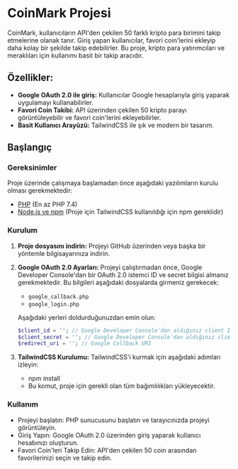 # CoinMark Projesi

CoinMark, kullanıcıların API'den çekilen 50 farklı kripto para birimini takip etmelerine olanak tanır. Giriş yapan kullanıcılar, favori coin'lerini ekleyip daha kolay bir şekilde takip edebilirler. Bu proje, kripto para yatırımcıları ve meraklıları için kullanımı basit bir takip aracıdır.

## Özellikler:
- **Google OAuth 2.0 ile giriş:** Kullanıcılar Google hesaplarıyla giriş yaparak uygulamayı kullanabilirler.
- **Favori Coin Takibi:** API üzerinden çekilen 50 kripto parayı görüntüleyebilir ve favori coin'lerini ekleyebilirler.
- **Basit Kullanıcı Arayüzü:** TailwindCSS ile şık ve modern bir tasarım.

## Başlangıç

### Gereksinimler
Proje üzerinde çalışmaya başlamadan önce aşağıdaki yazılımların kurulu olması gerekmektedir:
- [PHP](https://www.php.net/) (En az PHP 7.4)
- [Node.js ve npm](https://nodejs.org/) (Proje için TailwindCSS kullanıldığı için npm gereklidir)

### Kurulum

1. **Proje dosyasını indirin:**
   Projeyi GitHub üzerinden veya başka bir yöntemle bilgisayarınıza indirin.

2. **Google OAuth 2.0 Ayarları:**
   Projeyi çalıştırmadan önce, Google Developer Console'dan bir OAuth 2.0 istemci ID ve secret bilgisi almanız gerekmektedir. Bu bilgileri aşağıdaki dosyalarda girmeniz gerekecek:
   - `google_callback.php`
   - `google_login.php`

   Aşağıdaki yerleri doldurduğunuzdan emin olun:
   ```php
   $client_id = ''; // Google Developer Console'dan aldığınız client ID
   $client_secret = ''; // Google Developer Console'dan aldığınız client secret
   $redirect_uri = ''; // Google Callback URI

3. **TailwindCSS Kurulumu:** TailwindCSS'i kurmak için aşağıdaki adımları izleyin:
   - npm install
   - Bu komut, proje için gerekli olan tüm bağımlılıkları yükleyecektir.




### Kullanım
   - Projeyi başlatın: PHP sunucusunu başlatın ve tarayıcınızda projeyi görüntüleyin.
   - Giriş Yapın: Google OAuth 2.0 üzerinden giriş yaparak kullanıcı hesabınızı oluşturun.
   - Favori Coin'leri Takip Edin: API'den çekilen 50 coin arasından favorilerinizi seçin ve takip edin.



   

